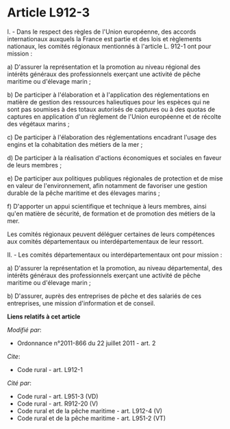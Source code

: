 # Article L912-3

I. - Dans le respect des règles de l'Union européenne, des accords internationaux auxquels la France est partie et des lois
et règlements nationaux, les comités régionaux mentionnés à l'article L. 912-1 ont pour mission :

a) D'assurer la représentation et la promotion au niveau régional des intérêts généraux des professionnels exerçant une
activité de pêche maritime ou d'élevage marin ;

b) De participer à l'élaboration et à l'application des réglementations en matière de gestion des ressources halieutiques
pour les espèces qui ne sont pas soumises à des totaux autorisés de captures ou à des quotas de captures en application d'un
règlement de l'Union européenne et de récolte des végétaux marins ;

c) De participer à l'élaboration des réglementations encadrant l'usage des engins et la cohabitation des métiers de la mer ;

d) De participer à la réalisation d'actions économiques et sociales en faveur de leurs membres ;

e) De participer aux politiques publiques régionales de protection et de mise en valeur de l'environnement, afin notamment de
favoriser une gestion durable de la pêche maritime et des élevages marins ;

f) D'apporter un appui scientifique et technique à leurs membres, ainsi qu'en matière de sécurité, de formation et de
promotion des métiers de la mer.

Les comités régionaux peuvent déléguer certaines de leurs compétences aux comités départementaux ou interdépartementaux de
leur ressort.

II. - Les comités départementaux ou interdépartementaux ont pour mission :

a) D'assurer la représentation et la promotion, au niveau départemental, des intérêts généraux des professionnels exerçant
une activité de pêche maritime ou d'élevage marin ;

b) D'assurer, auprès des entreprises de pêche et des salariés de ces entreprises, une mission d'information et de conseil.

**Liens relatifs à cet article**

_Modifié par_:

  - Ordonnance n°2011-866 du 22 juillet 2011 - art. 2

_Cite_:

  - Code rural - art. L912-1

_Cité par_:

  - Code rural - art. L951-3 (VD)
  - Code rural - art. R912-20 (V)
  - Code rural et  de la pêche maritime - art. L912-4 (V)
  - Code rural et de la pêche maritime - art. L951-2 (VT)
